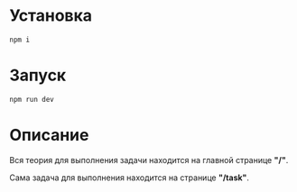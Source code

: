 # Установка
```shell
npm i
```
# Запуск
```shell
npm run dev
```

# Описание
Вся теория для выполнения задачи находится на главной странице **"/"**.

Сама задача для выполнения находится на странице **"/task"**.
